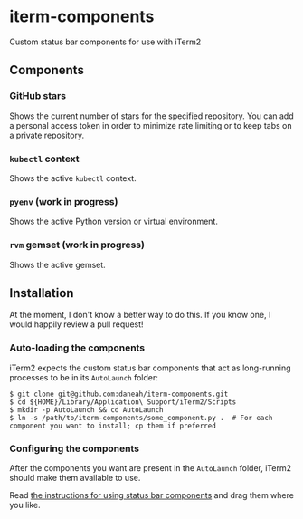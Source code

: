 # iterm-components
Custom status bar components for use with iTerm2


## Components

### GitHub stars

Shows the current number of stars for the specified repository. You can add a personal access token in order to minimize rate limiting or to keep tabs on a private repository.

### `kubectl` context

Shows the active `kubectl` context.

### `pyenv` (work in progress)

Shows the active Python version or virtual environment.

### `rvm` gemset (work in progress)

Shows the active gemset.


## Installation

At the moment, I don't know a better way to do this.
If you know one, I would happily review a pull request!

### Auto-loading the components

iTerm2 expects the custom status bar components that act as long-running processes to be in its `AutoLaunch` folder:

```shell
$ git clone git@github.com:daneah/iterm-components.git
$ cd ${HOME}/Library/Application\ Support/iTerm2/Scripts
$ mkdir -p AutoLaunch && cd AutoLaunch
$ ln -s /path/to/iterm-components/some_component.py .  # For each component you want to install; cp them if preferred
```

### Configuring the components

After the components you want are present in the `AutoLaunch` folder, iTerm2 should make them available to use.

Read [the instructions for using status bar components](https://www.iterm2.com/3.3/documentation-status-bar.html) and drag them where you like.
